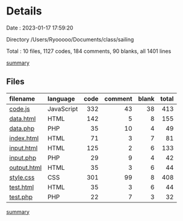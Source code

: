 # Details

Date : 2023-01-17 17:59:20

Directory /Users/Ryooooo/Documents/class/sailing

Total : 10 files,  1127 codes, 184 comments, 90 blanks, all 1401 lines

[summary](results.md)

## Files
| filename | language | code | comment | blank | total |
| :--- | :--- | ---: | ---: | ---: | ---: |
| [code.js](/code.js) | JavaScript | 332 | 43 | 38 | 413 |
| [data.html](/data.html) | HTML | 142 | 5 | 8 | 155 |
| [data.php](/data.php) | PHP | 35 | 10 | 4 | 49 |
| [index.html](/index.html) | HTML | 71 | 3 | 7 | 81 |
| [input.html](/input.html) | HTML | 125 | 2 | 6 | 133 |
| [input.php](/input.php) | PHP | 29 | 9 | 4 | 42 |
| [output.html](/output.html) | HTML | 35 | 3 | 6 | 44 |
| [style.css](/style.css) | CSS | 301 | 99 | 8 | 408 |
| [test.html](/test.html) | HTML | 35 | 3 | 6 | 44 |
| [test.php](/test.php) | PHP | 22 | 7 | 3 | 32 |

[summary](results.md)